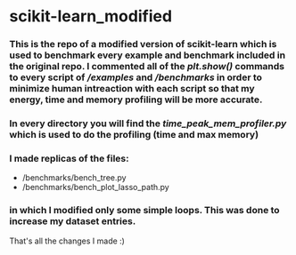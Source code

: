 # scikit-learn_modified
### This is the repo of a modified version of scikit-learn which is used to benchmark every example and benchmark included in the original repo. I commented all of the *plt.show()* commands to every script of */examples* and */benchmarks* in order to minimize human intreaction with each script so that my energy, time and memory profiling will be more accurate. 
### In every directory you will find the *time_peak_mem_profiler.py* which is used to do the profiling (time and max memory)
### I made replicas of the files:
- /benchmarks/bench_tree.py 
- /benchmarks/bench_plot_lasso_path.py
### in which I modified only some simple loops. This was done to increase my dataset entries. 

That's all the changes I made :) 
